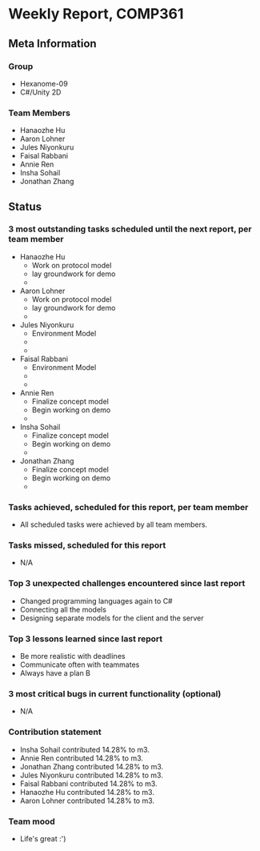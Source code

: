 # Weekly Report, COMP361

## Meta Information

### Group

 * Hexanome-09
 * C#/Unity 2D

### Team Members

 * Hanaozhe Hu
 * Aaron Lohner
 * Jules Niyonkuru
 * Faisal Rabbani
 * Annie Ren
 * Insha Sohail
 * Jonathan Zhang


## Status

### 3 most outstanding tasks scheduled until the next report, per team member

 * Hanaozhe Hu
   * Work on protocol model
   * lay groundwork for demo
   * 
 * Aaron Lohner
   * Work on protocol model
   * lay groundwork for demo
   * 
 * Jules Niyonkuru
   * Environment Model
   *  
   *
 * Faisal Rabbani
   * Environment Model
   * 
   *
 * Annie Ren
   * Finalize concept model
   * Begin working on demo
   *
 * Insha Sohail
   * Finalize concept model
   * Begin working on demo
   *
 * Jonathan Zhang
   * Finalize concept model
   * Begin working on demo
   *

### Tasks achieved, scheduled for this report, per team member

   * All scheduled tasks were achieved by all team members.

### Tasks missed, scheduled for this report 
   * N/A

### Top 3 unexpected challenges encountered since last report
   * Changed programming languages again to C#
   * Connecting all the models
   * Designing separate models for the client and the server

### Top 3 lessons learned since last report
   * Be more realistic with deadlines
   * Communicate often with teammates
   * Always have a plan B

### 3 most critical bugs in current functionality (optional)
   * N/A

### Contribution statement
   * Insha Sohail contributed 14.28% to m3.
   * Annie Ren contributed 14.28% to m3.
   * Jonathan Zhang contributed 14.28% to m3.
   * Jules Niyonkuru contributed 14.28% to m3.
   * Faisal Rabbani contributed 14.28% to m3.
   * Hanaozhe Hu contributed 14.28% to m3.
   * Aaron Lohner contributed 14.28% to m3.
   

### Team mood

   * Life's great :')
